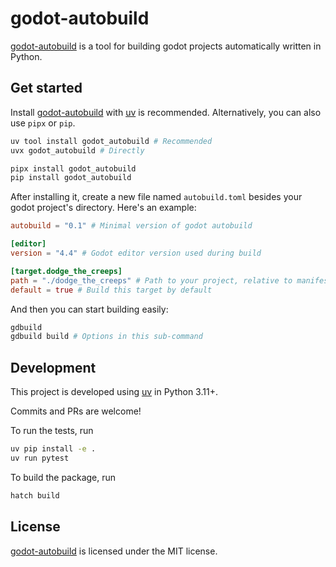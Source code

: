 # godot-autobuild

[godot-autobuild](https://github.com/nofuncoding/godot-autobuild) is a tool for building godot projects automatically
written in Python.

## Get started

Install [godot-autobuild](https://github.com/nofuncoding/godot-autobuild) with [uv](https://github.com/astral-sh/uv) is recommended.
Alternatively, you can also use `pipx` or `pip`.

```bash
uv tool install godot_autobuild # Recommended
uvx godot_autobuild # Directly

pipx install godot_autobuild
pip install godot_autobuild
```

After installing it, create a new file named `autobuild.toml` besides your godot project's directory. Here's an example:

```toml
autobuild = "0.1" # Minimal version of godot autobuild

[editor]
version = "4.4" # Godot editor version used during build

[target.dodge_the_creeps]
path = "./dodge_the_creeps" # Path to your project, relative to manifest
default = true # Build this target by default
```

And then you can start building easily:

```bash
gdbuild
gdbuild build # Options in this sub-command
```

## Development

This project is developed using [uv](https://github.com/astral-sh/uv) in Python 3.11+.

Commits and PRs are welcome!

To run the tests, run

```bash
uv pip install -e .
uv run pytest
```

To build the package, run

```bash
hatch build
```

## License

[godot-autobuild](https://github.com/nofuncoding/godot-autobuild) is licensed under the MIT license.